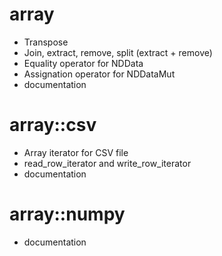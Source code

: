 array
=====

* Transpose
* Join, extract, remove, split (extract + remove)
* Equality operator for NDData
* Assignation operator for NDDataMut
* documentation

array::csv
==========

* Array iterator for CSV file
* read_row_iterator and write_row_iterator
* documentation

array::numpy
============

* documentation
